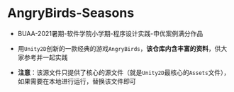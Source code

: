 # AngryBirds-Seasons



- BUAA-2021暑期-软件学院小学期-程序设计实践-申优案例满分作品



- 用`Unity2D`创新的一款经典的游戏`AngryBirds`，**该仓库内含丰富的资料**，供大家参考并一起实践

- **注意**：该源文件只提供了核心的源文件（就是`Unity2D`最核心的`Assets`文件），如果需要在本地进行运行，替换该文件即可
